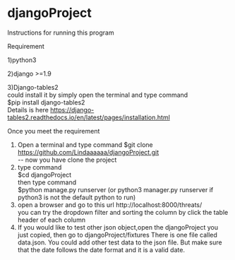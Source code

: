 # djangoProject

Instructions for running this program

Requirement

1)python3

2)django >=1.9

3)Django-tables2  
  could install it by simply open the terminal and type command     
  $pip install django-tables2    
  Details is here https://django-tables2.readthedocs.io/en/latest/pages/installation.html

Once you meet the requirement

1) Open a terminal and type command $git clone https://github.com/Lindaaaaaa/djangoProject.git   
   -- now you have clone the project
2) type command   
    $cd djangoProject  
   then type command   
    $python manage.py runserver  (or python3 manager.py runserver  if python3 is not the default python to run)
3) open a browser and go to this url  http://localhost:8000/threats/  
   you can try the dropdown filter and sorting the column by click the table header of each column
4) If you would like to test other json object,open the djangoProject you just copied, then go to djangoProject/fixtures  There is one file called data.json. 
   You could add other test data to the json file. But make sure that the date follows the date format and it is a valid date.
